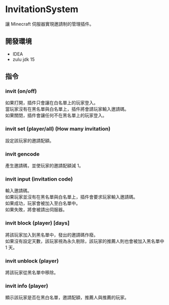 # InvitationSystem
讓 Minecraft 伺服器實現邀請制的管理插件。  

## 開發環境
- IDEA
- zulu jdk 15

## 指令
### invit (on/off)
如果打開，插件只會讓在白名單上的玩家登入。  
當玩家沒有在黑名單與白名單上，插件將會請玩家輸入邀請碼。  
如果關閉，插件會讓任何不在黑名單上的玩家登入。  
### invit set (player/all) (How many invitation)
設定該玩家的邀請配額。  
### invit gencode
產生邀請碼，並使玩家的邀請配額減 1。  
### invit input (invitation code)
輸入邀請碼。  
如果玩家並沒有在黑名單與白名單上，插件會要求玩家輸入邀請碼。  
如果成功，玩家會被加入至白名單中。  
如果失敗，將會被請出伺服器。  
### invit block (player) [days]
將該玩家加入到黑名單中，發出的邀請碼作廢。  
如果沒有設定天數，該玩家視為永久剔除，該玩家的推薦人則也會被加入黑名單中 1 天。  
### invit unblock (player)
將該玩家從黑名單中移除。  
### invit info (player)
顯示該玩家是否在黑白名單，邀請配額，推薦人與推薦的玩家。  

